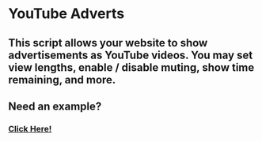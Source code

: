 # YouTube Adverts
## This script allows your website to show advertisements as YouTube videos. You may set view lengths, enable / disable muting, show time remaining, and more.
## Need an example?
### [Click Here!](https://a.com)
